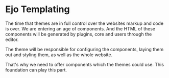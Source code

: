 Ejo Templating
===

The time that themes are in full control over the websites markup and code is over. We are entering an age of components. And the HTML of these components will be generated by plugins, core and users through the editor. 

The theme will be responsible for configuring the components, laying them out and styling them, as well as the whole website.

That's why we need to offer components which the themes could use. This foundation can play this part.